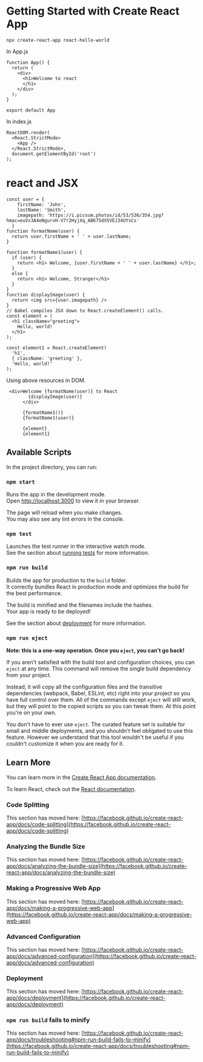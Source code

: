 # Getting Started with Create React App

`npx create-react-app react-hello-world`

In App.js
```JSX
function App() {
  return (
    <div>
      <h1>Welcome to react
      </h1>
    </div>
  );
}

export default App
```

In index.js

```JSX
ReactDOM.render(
  <React.StrictMode>
    <App />
  </React.StrictMode>,
  document.getElementById('root')
);
```

# react and JSX

```JSX
const user = {
    firstName: 'John',
    lastName: 'Smith',
    imagepath: 'https://i.picsum.photos/id/53/536/354.jpg?hmac=euVx3A4eNgurvH-V7r2HyjXq_AB675dX5VEJ34UYsCs'
  }
function formatName(user) {
  return user.firstName + ' ' + user.lastName;
}

function formatName1(user) {
  if (user) {
    return <h1> Welcome, {user.firstName + ' ' + user.lastName} </h1>;
  }
  else {
    return <h1> Welcome, Stranger</h1>
  }
}
function displayImage(user) {
  return <img src={user.imagepath} />
}
// Babel compiles JSX down to React.createElement() calls.
const element = (
  <h1 className="greeting">
    Hello, world!
  </h1>
);

const element1 = React.createElement(
  'h1',
  { className: 'greeting' },
  'Hello, world!'
);
```

Using above resources in DOM.

```JSX
 <div>Welcome {formatName(user)} to React
        {displayImage(user)}
      </div>

      {formatName1()}
      {formatName1(user)}

      {element}
      {element1}
```
## Available Scripts

In the project directory, you can run:

### `npm start`

Runs the app in the development mode.\
Open [http://localhost:3000](http://localhost:3000) to view it in your browser.

The page will reload when you make changes.\
You may also see any lint errors in the console.

### `npm test`

Launches the test runner in the interactive watch mode.\
See the section about [running tests](https://facebook.github.io/create-react-app/docs/running-tests) for more information.

### `npm run build`

Builds the app for production to the `build` folder.\
It correctly bundles React in production mode and optimizes the build for the best performance.

The build is minified and the filenames include the hashes.\
Your app is ready to be deployed!

See the section about [deployment](https://facebook.github.io/create-react-app/docs/deployment) for more information.

### `npm run eject`

**Note: this is a one-way operation. Once you `eject`, you can't go back!**

If you aren't satisfied with the build tool and configuration choices, you can `eject` at any time. This command will remove the single build dependency from your project.

Instead, it will copy all the configuration files and the transitive dependencies (webpack, Babel, ESLint, etc) right into your project so you have full control over them. All of the commands except `eject` will still work, but they will point to the copied scripts so you can tweak them. At this point you're on your own.

You don't have to ever use `eject`. The curated feature set is suitable for small and middle deployments, and you shouldn't feel obligated to use this feature. However we understand that this tool wouldn't be useful if you couldn't customize it when you are ready for it.

## Learn More

You can learn more in the [Create React App documentation](https://facebook.github.io/create-react-app/docs/getting-started).

To learn React, check out the [React documentation](https://reactjs.org/).

### Code Splitting

This section has moved here: [https://facebook.github.io/create-react-app/docs/code-splitting](https://facebook.github.io/create-react-app/docs/code-splitting)

### Analyzing the Bundle Size

This section has moved here: [https://facebook.github.io/create-react-app/docs/analyzing-the-bundle-size](https://facebook.github.io/create-react-app/docs/analyzing-the-bundle-size)

### Making a Progressive Web App

This section has moved here: [https://facebook.github.io/create-react-app/docs/making-a-progressive-web-app](https://facebook.github.io/create-react-app/docs/making-a-progressive-web-app)

### Advanced Configuration

This section has moved here: [https://facebook.github.io/create-react-app/docs/advanced-configuration](https://facebook.github.io/create-react-app/docs/advanced-configuration)

### Deployment

This section has moved here: [https://facebook.github.io/create-react-app/docs/deployment](https://facebook.github.io/create-react-app/docs/deployment)

### `npm run build` fails to minify

This section has moved here: [https://facebook.github.io/create-react-app/docs/troubleshooting#npm-run-build-fails-to-minify](https://facebook.github.io/create-react-app/docs/troubleshooting#npm-run-build-fails-to-minify)
